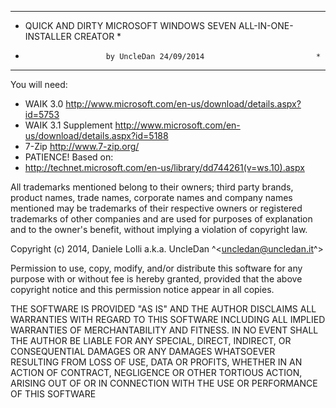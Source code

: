************************************************************************
* QUICK AND DIRTY MICROSOFT WINDOWS SEVEN ALL-IN-ONE-INSTALLER CREATOR *
*                       by UncleDan 24/09/2014                         *
************************************************************************
You will need:
- WAIK 3.0
  http://www.microsoft.com/en-us/download/details.aspx?id=5753
- WAIK 3.1 Supplement
  http://www.microsoft.com/en-us/download/details.aspx?id=5188
- 7-Zip
  http://www.7-zip.org/
- PATIENCE!
Based on:
- http://technet.microsoft.com/en-us/library/dd744261(v=ws.10).aspx

All trademarks mentioned belong to their owners; third party brands,
product names, trade names, corporate names and company names mentioned
may be trademarks of their respective owners or registered trademarks
of other companies and are used for purposes of explanation and to the
owner's benefit, without implying a violation of copyright law.

Copyright (c) 2014, Daniele Lolli a.k.a. UncleDan ^<uncledan@uncledan.it^>

Permission to use, copy, modify, and/or distribute this software
for any purpose with or without fee is hereby granted, provided
that the above copyright notice and this permission notice
appear in all copies.

THE SOFTWARE IS PROVIDED "AS IS" AND THE AUTHOR DISCLAIMS ALL WARRANTIES
WITH REGARD TO THIS SOFTWARE INCLUDING ALL IMPLIED WARRANTIES OF
MERCHANTABILITY AND FITNESS. IN NO EVENT SHALL THE AUTHOR BE LIABLE FOR
ANY SPECIAL, DIRECT, INDIRECT, OR CONSEQUENTIAL DAMAGES OR ANY DAMAGES
WHATSOEVER RESULTING FROM LOSS OF USE, DATA OR PROFITS, WHETHER IN AN
ACTION OF CONTRACT, NEGLIGENCE OR OTHER TORTIOUS ACTION, ARISING OUT OF
OR IN CONNECTION WITH THE USE OR PERFORMANCE OF THIS SOFTWARE
